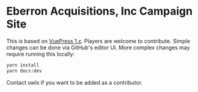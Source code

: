 # Eberron Acquisitions, Inc Campaign Site
This is based on [VuePress 1.x](https://v1.vuepress.vuejs.org/). Players are welcome to contribute. Simple changes can be done via GitHub's editor UI. More complex changes may require running this locally:

```sh
yarn install
yarn docs:dev
```

Contact owls if you want to be added as a contributor.
